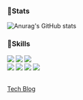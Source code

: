 ### 🚀Stats
![Anurag's GitHub stats](https://github-readme-stats.vercel.app/api?username=chae401&show_icons=true&theme=transparent)

### 🚀Skills
<div> 
<img src="https://img.shields.io/badge/Spring-6DB33F?style=for-the-badge&logo=html5&logoColor=white">
<img src="https://img.shields.io/badge/springboot-6DB33F?style=for-the-badge&logo=html5&logoColor=white">
<img src="https://img.shields.io/badge/springsecurity-6DB33F?style=for-the-badge&logo=html5&logoColor=white">
  <br/>
  <img src="https://img.shields.io/badge/react-61DAFB?style=for-the-badge&logo=html5&logoColor=white">
  <img src="https://img.shields.io/badge/html5-E34F26?style=for-the-badge&logo=html5&logoColor=white">
   <img src="https://img.shields.io/badge/css-1572B6?style=for-the-badge&logo=css3&logoColor=white"> 
  <img src="https://img.shields.io/badge/javascript-F7DF1E?style=for-the-badge&logo=javascript&logoColor=black"> 
</div>

<br>

[Tech Blog](https://chchae01.tistory.com/)
